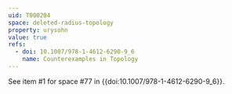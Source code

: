 ```yaml
---
uid: T000204
space: deleted-radius-topology
property: urysohn
value: true
refs:
  - doi: 10.1007/978-1-4612-6290-9_6
    name: Counterexamples in Topology
---
```

See item #1 for space #77 in {{doi:10.1007/978-1-4612-6290-9_6}}.

